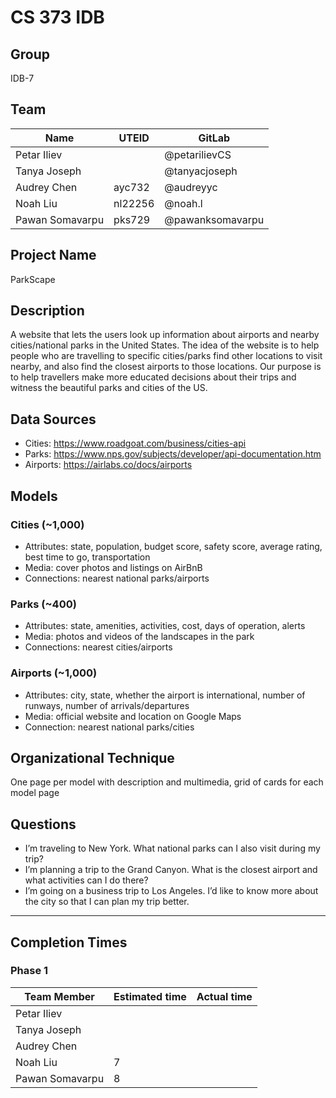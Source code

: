 # CS 373 IDB

## Group

IDB-7

## Team

| Name            | UTEID   | GitLab           |
| --------------- | ------- | ---------------- |
| Petar Iliev     |         | @petarilievCS    |
| Tanya Joseph    |         | @tanyacjoseph    |
| Audrey Chen     | ayc732  | @audreyyc        |
| Noah Liu        | nl22256 | @noah.l          |
| Pawan Somavarpu | pks729  | @pawanksomavarpu |

## Project Name

ParkScape

## Description

A website that lets the users look up information about airports and nearby cities/national parks in the United States. The idea of the website is to help people who are travelling to specific cities/parks find other locations to visit nearby, and also find the closest airports to those locations. Our purpose is to help travellers make more educated decisions about their trips and witness the beautiful parks and cities of the US.

## Data Sources

- Cities: https://www.roadgoat.com/business/cities-api
- Parks: https://www.nps.gov/subjects/developer/api-documentation.htm
- Airports: https://airlabs.co/docs/airports

## Models

### Cities (~1,000)

- Attributes: state, population, budget score, safety score, average rating, best time to go, transportation
- Media: cover photos and listings on AirBnB
- Connections: nearest national parks/airports

### Parks (~400)

- Attributes: state, amenities, activities, cost, days of operation, alerts
- Media: photos and videos of the landscapes in the park
- Connections: nearest cities/airports

### Airports (~1,000)

- Attributes: city, state, whether the airport is international, number of runways, number of arrivals/departures
- Media: official website and location on Google Maps
- Connection: nearest national parks/cities

## Organizational Technique

One page per model with description and multimedia, grid of cards for each model page

## Questions

- I’m traveling to New York. What national parks can I also visit during my trip?
- I’m planning a trip to the Grand Canyon. What is the closest airport and what activities can I do there?
- I’m going on a business trip to Los Angeles. I’d like to know more about the city so that I can plan my trip better.

---

## Completion Times

### Phase 1

| Team Member     | Estimated time | Actual time |
| --------------- | -------------- | ----------- |
| Petar Iliev     |                |             |
| Tanya Joseph    |                |             |
| Audrey Chen     |                |             |
| Noah Liu        | 7              |             |
| Pawan Somavarpu | 8              |             |
